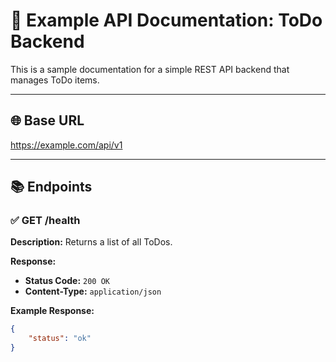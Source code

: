 # 📝 Example API Documentation: ToDo Backend

This is a sample documentation for a simple REST API backend that manages ToDo items.

---

## 🌐 Base URL

https://example.com/api/v1

---

## 📚 Endpoints

### ✅ GET /health

**Description:** Returns a list of all ToDos.

**Response:**

- **Status Code:** `200 OK`
- **Content-Type:** `application/json`

**Example Response:**

```json
{
    "status": "ok"
}
```
